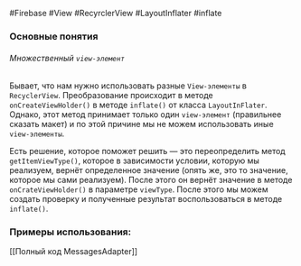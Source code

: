 #Firebase #View #RecyrclerView #LayoutInflater #inflate 
### Основные понятия

###### Множественный `view-элемент`

Бывает, что нам нужно использовать разные `View-элементы` в `RecyclerView`. Преобразование происходит в методе `onCreateViewHolder()` в методе `inflate()` от класса `LayoutInFlater`. Однако, этот метод принимает только один `view-элемент` (правильнее сказать макет) и по этой причине мы не можем использовать иные `view-элементы`. 

Есть решение, которое поможет решить — это переопределить метод `getItemViewType()`, которое в зависимости условии, которую мы реализуем, вернёт определенное значение (опять же, это то значение, которое мы сами реализуем). После этого он вернёт значение в методе `onCrateViewHolder()` в параметре `viewType`. После этого мы можем создать проверку и полученные результат воспользоваться в методе `inflate()`.

### Примеры использования:

[[Полный код MessagesAdapter]]


